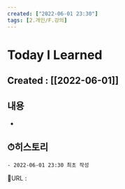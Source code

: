 ```yaml
---
created: ["2022-06-01 23:30"]
tags: [2.개인/F.강의]
---
```


# Today I Learned
## Created : [[2022-06-01]]
## 내용
-

## ⏱히스토리
	- 2022-06-01 23:30 최초 작성


📙URL :